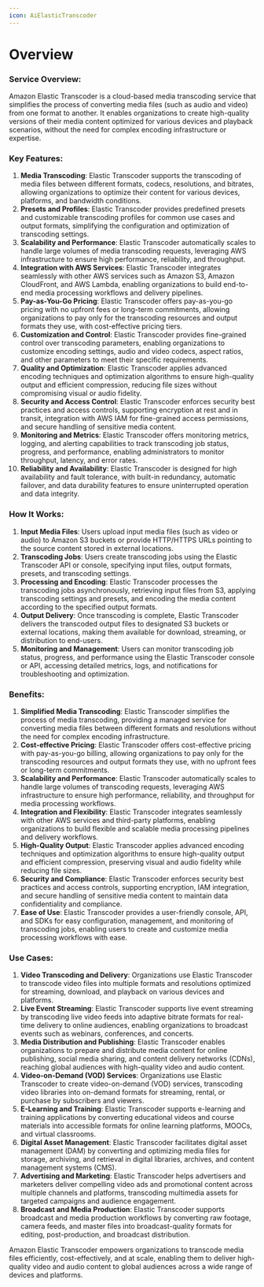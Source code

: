 ```yaml
---
icon: AiElasticTranscoder
---
```

# Overview

### Service Overview:

Amazon Elastic Transcoder is a cloud-based media transcoding service that simplifies the process of converting media files (such as audio and video) from one format to another. It enables organizations to create high-quality versions of their media content optimized for various devices and playback scenarios, without the need for complex encoding infrastructure or expertise.

### Key Features:

1. **Media Transcoding**: Elastic Transcoder supports the transcoding of media files between different formats, codecs, resolutions, and bitrates, allowing organizations to optimize their content for various devices, platforms, and bandwidth conditions.
2. **Presets and Profiles**: Elastic Transcoder provides predefined presets and customizable transcoding profiles for common use cases and output formats, simplifying the configuration and optimization of transcoding settings.
3. **Scalability and Performance**: Elastic Transcoder automatically scales to handle large volumes of media transcoding requests, leveraging AWS infrastructure to ensure high performance, reliability, and throughput.
4. **Integration with AWS Services**: Elastic Transcoder integrates seamlessly with other AWS services such as Amazon S3, Amazon CloudFront, and AWS Lambda, enabling organizations to build end-to-end media processing workflows and delivery pipelines.
5. **Pay-as-You-Go Pricing**: Elastic Transcoder offers pay-as-you-go pricing with no upfront fees or long-term commitments, allowing organizations to pay only for the transcoding resources and output formats they use, with cost-effective pricing tiers.
6. **Customization and Control**: Elastic Transcoder provides fine-grained control over transcoding parameters, enabling organizations to customize encoding settings, audio and video codecs, aspect ratios, and other parameters to meet their specific requirements.
7. **Quality and Optimization**: Elastic Transcoder applies advanced encoding techniques and optimization algorithms to ensure high-quality output and efficient compression, reducing file sizes without compromising visual or audio fidelity.
8. **Security and Access Control**: Elastic Transcoder enforces security best practices and access controls, supporting encryption at rest and in transit, integration with AWS IAM for fine-grained access permissions, and secure handling of sensitive media content.
9. **Monitoring and Metrics**: Elastic Transcoder offers monitoring metrics, logging, and alerting capabilities to track transcoding job status, progress, and performance, enabling administrators to monitor throughput, latency, and error rates.
10. **Reliability and Availability**: Elastic Transcoder is designed for high availability and fault tolerance, with built-in redundancy, automatic failover, and data durability features to ensure uninterrupted operation and data integrity.

### How It Works:

1. **Input Media Files**: Users upload input media files (such as video or audio) to Amazon S3 buckets or provide HTTP/HTTPS URLs pointing to the source content stored in external locations.
2. **Transcoding Jobs**: Users create transcoding jobs using the Elastic Transcoder API or console, specifying input files, output formats, presets, and transcoding settings.
3. **Processing and Encoding**: Elastic Transcoder processes the transcoding jobs asynchronously, retrieving input files from S3, applying transcoding settings and presets, and encoding the media content according to the specified output formats.
4. **Output Delivery**: Once transcoding is complete, Elastic Transcoder delivers the transcoded output files to designated S3 buckets or external locations, making them available for download, streaming, or distribution to end-users.
5. **Monitoring and Management**: Users can monitor transcoding job status, progress, and performance using the Elastic Transcoder console or API, accessing detailed metrics, logs, and notifications for troubleshooting and optimization.

### Benefits:

1. **Simplified Media Transcoding**: Elastic Transcoder simplifies the process of media transcoding, providing a managed service for converting media files between different formats and resolutions without the need for complex encoding infrastructure.
2. **Cost-effective Pricing**: Elastic Transcoder offers cost-effective pricing with pay-as-you-go billing, allowing organizations to pay only for the transcoding resources and output formats they use, with no upfront fees or long-term commitments.
3. **Scalability and Performance**: Elastic Transcoder automatically scales to handle large volumes of transcoding requests, leveraging AWS infrastructure to ensure high performance, reliability, and throughput for media processing workflows.
4. **Integration and Flexibility**: Elastic Transcoder integrates seamlessly with other AWS services and third-party platforms, enabling organizations to build flexible and scalable media processing pipelines and delivery workflows.
5. **High-Quality Output**: Elastic Transcoder applies advanced encoding techniques and optimization algorithms to ensure high-quality output and efficient compression, preserving visual and audio fidelity while reducing file sizes.
6. **Security and Compliance**: Elastic Transcoder enforces security best practices and access controls, supporting encryption, IAM integration, and secure handling of sensitive media content to maintain data confidentiality and compliance.
7. **Ease of Use**: Elastic Transcoder provides a user-friendly console, API, and SDKs for easy configuration, management, and monitoring of transcoding jobs, enabling users to create and customize media processing workflows with ease.

### Use Cases:

1. **Video Transcoding and Delivery**: Organizations use Elastic Transcoder to transcode video files into multiple formats and resolutions optimized for streaming, download, and playback on various devices and platforms.
2. **Live Event Streaming**: Elastic Transcoder supports live event streaming by transcoding live video feeds into adaptive bitrate formats for real-time delivery to online audiences, enabling organizations to broadcast events such as webinars, conferences, and concerts.
3. **Media Distribution and Publishing**: Elastic Transcoder enables organizations to prepare and distribute media content for online publishing, social media sharing, and content delivery networks (CDNs), reaching global audiences with high-quality video and audio content.
4. **Video-on-Demand (VOD) Services**: Organizations use Elastic Transcoder to create video-on-demand (VOD) services, transcoding video libraries into on-demand formats for streaming, rental, or purchase by subscribers and viewers.
5. **E-Learning and Training**: Elastic Transcoder supports e-learning and training applications by converting educational videos and course materials into accessible formats for online learning platforms, MOOCs, and virtual classrooms.
6. **Digital Asset Management**: Elastic Transcoder facilitates digital asset management (DAM) by converting and optimizing media files for storage, archiving, and retrieval in digital libraries, archives, and content management systems (CMS).
7. **Advertising and Marketing**: Elastic Transcoder helps advertisers and marketers deliver compelling video ads and promotional content across multiple channels and platforms, transcoding multimedia assets for targeted campaigns and audience engagement.
8. **Broadcast and Media Production**: Elastic Transcoder supports broadcast and media production workflows by converting raw footage, camera feeds, and master files into broadcast-quality formats for editing, post-production, and broadcast distribution.

Amazon Elastic Transcoder empowers organizations to transcode media files efficiently, cost-effectively, and at scale, enabling them to deliver high-quality video and audio content to global audiences across a wide range of devices and platforms.
